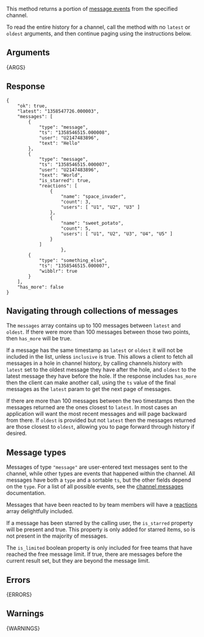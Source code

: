 
This method returns a portion of [message events](/events/message) from the specified channel.

To read the entire history for a channel, call the method with no `latest` or
`oldest` arguments, and then continue paging using the instructions below.


## Arguments

{ARGS}


## Response

	{
	    "ok": true,
	    "latest": "1358547726.000003",
	    "messages": [
	        {
	            "type": "message",
	            "ts": "1358546515.000008",
	            "user": "U2147483896",
	            "text": "Hello"
	        },
	        {
	            "type": "message",
	            "ts": "1358546515.000007",
	            "user": "U2147483896",
	            "text": "World",
	            "is_starred": true,
	            "reactions": [
			        {
			            "name": "space_invader",
			            "count": 3,
			            "users": [ "U1", "U2", "U3" ]
			        },
			        {
			            "name": "sweet_potato",
			            "count": 5,
			            "users": [ "U1", "U2", "U3", "U4", "U5" ]
			        }
			    ]
				        },
	        {
	            "type": "something_else",
	            "ts": "1358546515.000007",
	            "wibblr": true
	        }
	    ],
	    "has_more": false
	}


## Navigating through collections of messages

The `messages` array contains up to 100 messages between `latest` and `oldest`. If
there were more than 100 messages between those two points, then `has_more`
will be true.

If a message has the same timestamp as `latest` or `oldest` it will not be
included in the list, unless `inclusive` is true. This allows a client to
fetch all messages in a hole in channel history, by calling channels.history
with `latest` set to the oldest message they have after the hole, and `oldest`
to the latest message they have before the hole. If the response includes
`has_more` then the client can make another call, using the `ts` value of the
final messages as the `latest` param to get the next page of messages.

If there are more than 100 messages between the two timestamps then the
messages returned are the ones closest to `latest`. In most cases an
application will want the most recent messages and will page backward from
there. If `oldest` is provided but not `latest` then the messages returned are
those closest to `oldest`, allowing you to page forward through history if
desired.

## Message types

Messages of type `"message"` are user-entered text messages sent to the channel, while other types are events that happened within the channel. All messages have both a `type` and a sortable `ts`, but the other fields depend on the `type`. For a list of all possible events, see the [channel messages](/events/message) documentation.

Messages that have been reacted to by team members will have a [reactions](/events/message#stars__pins__and_reactions) array delightfully included.

If a message has been starred by the calling user, the `is_starred` property will be present and true. This property is only added for starred items, so is not present in the majority of messages.

The `is_limited` boolean property is only included for free teams that have
reached the free message limit. If true, there are messages before the current
result set, but they are beyond the message limit.

## Errors

{ERRORS}

## Warnings

{WARNINGS}
